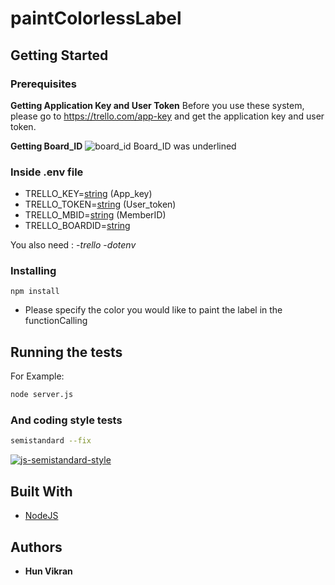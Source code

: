 # paintColorlessLabel

## Getting Started

### Prerequisites

**Getting Application Key and User Token**
Before you use these system, please go to https://trello.com/app-key and get the application key and user token.

**Getting Board_ID**
![board_id](https://user-images.githubusercontent.com/45678324/59160759-db2f8c80-8b03-11e9-830c-4df00f8de105.png)
Board_ID was underlined

### Inside .env file

* TRELLO_KEY=[string][1] (App_key)
* TRELLO_TOKEN=[string][1] (User_token)
* TRELLO_MBID=[string][1]  (MemberID)
* TRELLO_BOARDID=[string][1]

You also need :
  -*trello*
  -*dotenv*

### Installing

```
npm install
```

* Please specify the color you would like to paint the label in the functionCalling

## Running the tests

For Example:

```bash
node server.js
```

### And coding style tests

```bash
semistandard --fix
```
[![js-semistandard-style](https://img.shields.io/badge/code%20style-semistandard-brightgreen.svg?style=flat-square)](https://github.com/Flet/semistandard)

## Built With

* [NodeJS](https://nodejs.org/en/)

## Authors

* **Hun Vikran** 

[1]:https://developer.mozilla.org/en-US/docs/Web/JavaScript/Reference/Global_Objects/String
